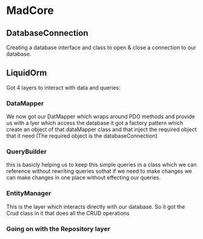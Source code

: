 # MadCore

## DatabaseConnection
Creating a database interface and class to open & close a connection to our database.

## LiquidOrm
Got 4 layers to interact with data and queries:

### DataMapper
We now got our DatMapper which wraps around PDO methods
and provide us with a lyer which access the database
it got a factory pattern which create an object of that dataMapper class
and that inject the required object that it need 
(The required object is the databaseConnection)

### QueryBuilder
this is basicly helping us to keep this simple queries in a class 
which we can reference without rewriting queries sothat if we need 
to make changes we can make changes in one place without effecting our queries.

### EntityManager
This is the layer which interacts directly with our database.
So it got the Crud class in it that does all the CRUD operations 

### Going on with the Repository layer
